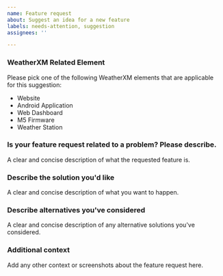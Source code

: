 ```yaml
---
name: Feature request
about: Suggest an idea for a new feature
labels: needs-attention, suggestion
assignees: ''

---
```


### WeatherXM Related Element
Please pick one of the following WeatherXM elements that are applicable for this suggestion:
- Website
- Android Application
- Web Dashboard
- M5 Firmware
- Weather Station

### **Is your feature request related to a problem? Please describe.**
A clear and concise description of what the requested feature is.

### **Describe the solution you'd like**
A clear and concise description of what you want to happen.

### **Describe alternatives you've considered**
A clear and concise description of any alternative solutions you've considered.

### **Additional context**
Add any other context or screenshots about the feature request here.
